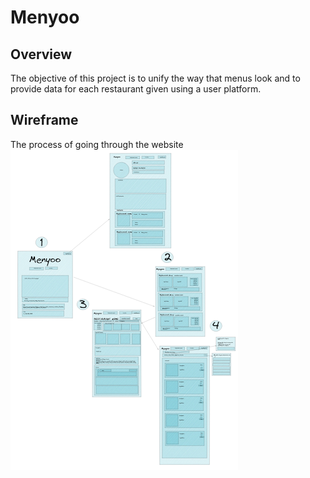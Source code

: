 # Menyoo

## Overview
The objective of this project is to unify the way that menus look and to provide data for each restaurant given using a user platform.

## Wireframe
The process of going through the website 
![Wireframe](/public/assets-1/wireframe2.png)
